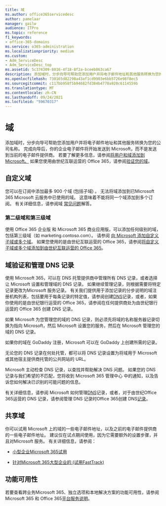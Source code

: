 ```yaml
---
title: 域
ms.author: office365servicedesc
author: pamelaar
manager: gailw
audience: ITPro
ms.topic: reference
f1_keywords:
- office-365-domains
ms.service: o365-administration
ms.localizationpriority: medium
ms.custom:
- Adm_ServiceDesc
- Adm_ServiceDesc_top
ms.assetid: 5c374309-8016-4f18-8f2a-bceeb863ca67
description: 添加域时，分步向导可帮助您添加用户并将电子邮件地址和其他服务转换为您的公司名称。 完成向导后，你的企业电子邮件将开始发送到 Microsoft，而不是发送到当前的电子邮件提供商。 若要了解更多信息，请参阅将用户和域添加到 Microsoft。 如果您使用由世纪互联运营的 Office 365，请参阅验证您的域。
ms.openlocfilehash: 730165d82298a43af1cd9903e6bb5726e98f8ec5
ms.sourcegitcommit: c117bb958f5b94682fd384b4770a920c6114559b
ms.translationtype: MT
ms.contentlocale: zh-CN
ms.lasthandoff: 09/24/2021
ms.locfileid: "59670317"
---
```

# <a name="domains"></a>域

添加域时，分步向导可帮助您添加用户并将电子邮件地址和其他服务转换为您的公司名称。 完成向导后，你的企业电子邮件将开始发送到 Microsoft，而不是发送到当前的电子邮件提供商。 若要了解更多信息，请参阅[将用户和域添加到 Microsoft。](https://support.office.com/article/6383f56d-3d09-4dcb-9b41-b5f5a5efd611) 如果您使用由世纪互联运营的 Office 365，请参阅[验证您的域](/office365/admin/setup/add-domain)。
  
## <a name="custom-domains"></a>自定义域

您可以在订阅中添加最多 900 个域 (包括子域) 。 无法将域添加到已Microsoft 365 Microsoft 云服务中已使用的域。 这意味着不能将同一个域添加到多个订阅。 有关详细信息，请参阅域 [常见问题](https://support.office.com/article/Domains-FAQ-1272bad0-4bd4-4796-8005-67d6fb3afc5a)解答。
  
### <a name="second-and-third-level-domains"></a>第二级域和第三级域

使用 Office 365 企业版 和 Microsoft 365 商业应用版，可以添加任何级别的域，包括第三级域（如 marketing.contoso.com）。 请参阅 [向 Microsoft 添加自定义子域或多个域](/office365/admin/setup/domains-faq)。 如果您使用的是由世纪互联运营的 Office 365，请参阅[将自定义子域或多个域添加到由世纪互联运营的 Office 365](/office365/admin/setup/domains-faq)。
  
## <a name="domain-verification-and-managing-dns-records"></a>域验证和管理 DNS 记录

使用 Microsoft 365，可以在 DNS 托管提供商中管理所有 DNS 记录，或者选择让 Microsoft 设置和管理域的 DNS 记录。 如果继续管理记录，则根据需要将特定记录更改为Microsoft 服务记录。 有关我们提供用于添加记录的分步说明的域注册机构列表，包括要用于每条记录的特定值，请参阅创建[DNS](/office365/admin/get-help-with-domains/create-dns-records-at-any-dns-hosting-provider)记录，或者，如果你使用的是由世纪银行运营的 Office 365，请参阅在任何提供商处为由世纪银行运营的 Office 365 创建 DNS 记录。 
  
如果 Microsoft 为您管理您的域的 DNS 记录，则必须先将域的名称服务器记录切换为指向 Microsoft，然后 Microsoft 设置您的服务，然后在 Microsoft 管理您的域的 DNS 记录。
  
如果你的域在 GoDaddy 注册，Microsoft 可以在 GoDaddy 上创建所需的记录。 
  
无论您的 DNS 记录在何处托管，都可以将 DNS 记录设置为将域用于 Microsoft 或其他宿主提供商托管的公共网站的 URL。 
  
Microsoft 主动检查 DNS 记录，以查找并帮助解决 DNS 问题。 如果您的 DNS 记录与我们希望的不匹配，您将收到 Microsoft 365 管理中心 中的通知，以及告诉您如何解决已识别的可能问题的信息。
  
有关详细信息，请参阅 Microsoft 如何管理[DNS](/office365/admin/setup/domains-faq)记录，或者，对于由世纪Office 365运营的 DNS 记录，请参阅管理 DNS 记录时Office 365创建 DNS[记录](/office365/admin/services-in-china/create-dns-records-when-you-manage-your-dns-records)。
  
## <a name="sharing-a-domain"></a>共享域

你可以试用 Microsoft 上的域的一些电子邮件地址，以及之前的电子邮件提供商的一些电子邮件地址。 建议仅在试点期间使用，因为它需要额外的设置步骤，并且对Microsoft 服务。 有关详细信息，请参阅：
  
- [小型企业Microsoft 365试用](https://support.office.com/article/39cee536-6a03-40cf-b9c1-f301bb6001d7)
    
- [针对Microsoft 365大型企业的 (试用FastTrack) ](https://fasttrack.office.com/onboard)
    
## <a name="feature-availability"></a>功能可用性

若要查看跨业务Microsoft 365、独立选项和本地解决方案的功能可用性，请参阅 Microsoft 365 和 Office 365[平台服务说明](office-365-platform-service-description.md)。
